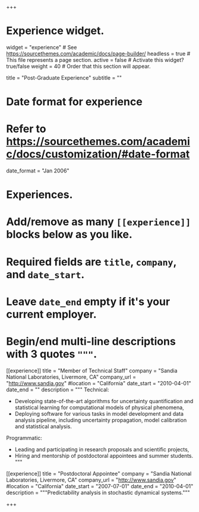+++
# Experience widget.
widget = "experience"  # See https://sourcethemes.com/academic/docs/page-builder/
headless = true  # This file represents a page section.
active = false  # Activate this widget? true/false
weight = 40  # Order that this section will appear.

title = "Post-Graduate Experience"
subtitle = ""

# Date format for experience
#   Refer to https://sourcethemes.com/academic/docs/customization/#date-format
date_format = "Jan 2006"

# Experiences.
#   Add/remove as many `[[experience]]` blocks below as you like.
#   Required fields are `title`, `company`, and `date_start`.
#   Leave `date_end` empty if it's your current employer.
#   Begin/end multi-line descriptions with 3 quotes `"""`.
[[experience]]
  title = "Member of Technical Staff"
  company = "Sandia National Laboratories, Livermore, CA"
  company_url = "http://www.sandia.gov"
  #location = "California"
  date_start = "2010-04-01"
  date_end = ""
  description = """
  Technical:

  * Developing state-of-the-art algorithms for uncertainty quantification and statistical learning for computational models of physical phenomena,
  * Deploying software for various tasks in model development and data analysis pipeline, including uncertainty propagation, model calibration and statistical analysis.
  
  Programmatic:

  * Leading and participating in research proposals and scientific projects,
  * Hiring and mentorship of postdoctoral appointees and summer students.
  """

[[experience]]
  title = "Postdoctoral Appointee"
  company = "Sandia National Laboratories, Livermore, CA"
  company_url = "http://www.sandia.gov"
  #location = "California"
  date_start = "2007-07-01"
  date_end = "2010-04-01"
  description = """Predictability analysis in stochastic dynamical systems."""

+++

